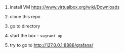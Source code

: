 1) install VM https://www.virtualbox.org/wiki/Downloads

2) clone this repo 

3) go to directory

4) start the box - `vagrant up` 

5) try to go to http://127.0.0.1:8888/grafana/
